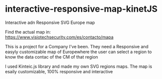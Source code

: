 # interactive-responsive-map-kinetJS
Interactive adn Responsive SVG Europe map

Find the actual map in: https://www.visiotechsecurity.com/es/contacto/mapa

This is a project for a Company I've been. They need a Responsive and easyly customizable map of Europewhere the user can select a region to know the data contac of the CM of that region

I used Kinteic.js library and made my own SVG regions maps. The map is esaily customizable, 100% responsive and interactive
